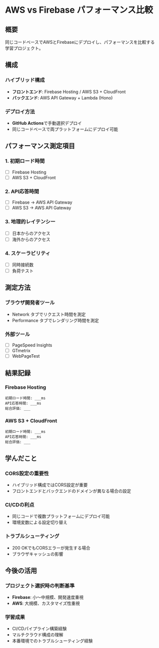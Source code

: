 # AWS vs Firebase パフォーマンス比較

## 概要
同じコードベースでAWSとFirebaseにデプロイし、パフォーマンスを比較する学習プロジェクト。

## 構成

### ハイブリッド構成
- **フロントエンド**: Firebase Hosting / AWS S3 + CloudFront
- **バックエンド**: AWS API Gateway + Lambda (Hono)

### デプロイ方法
- **GitHub Actions**で手動選択デプロイ
- 同じコードベースで両プラットフォームにデプロイ可能

## パフォーマンス測定項目

### 1. 初期ロード時間
- [ ] Firebase Hosting
- [ ] AWS S3 + CloudFront

### 2. API応答時間
- [ ] Firebase → AWS API Gateway
- [ ] AWS S3 → AWS API Gateway

### 3. 地理的レイテンシー
- [ ] 日本からのアクセス
- [ ] 海外からのアクセス

### 4. スケーラビリティ
- [ ] 同時接続数
- [ ] 負荷テスト

## 測定方法

### ブラウザ開発者ツール
- Network タブでリクエスト時間を測定
- Performance タブでレンダリング時間を測定

### 外部ツール
- [ ] PageSpeed Insights
- [ ] GTmetrix
- [ ] WebPageTest

## 結果記録

### Firebase Hosting
```
初期ロード時間: ___ms
API応答時間: ___ms
総合評価: ___
```

### AWS S3 + CloudFront
```
初期ロード時間: ___ms
API応答時間: ___ms
総合評価: ___
```

## 学んだこと

### CORS設定の重要性
- ハイブリッド構成ではCORS設定が重要
- フロントエンドとバックエンドのドメインが異なる場合の設定

### CI/CDの利点
- 同じコードで複数プラットフォームにデプロイ可能
- 環境変数による設定切り替え

### トラブルシューティング
- 200 OKでもCORSエラーが発生する場合
- ブラウザキャッシュの影響

## 今後の活用

### プロジェクト選択時の判断基準
- **Firebase**: 小〜中規模、開発速度重視
- **AWS**: 大規模、カスタマイズ性重視

### 学習成果
- CI/CDパイプライン構築経験
- マルチクラウド構成の理解
- 本番環境でのトラブルシューティング経験
